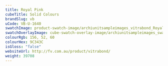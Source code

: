 ```yaml
---
title: Royal Pink
cubeTitle: Solid Colours
brandSlug: vb
uCode: VB-U-1640
swatchImage: product-swatch-image/archiunitsampleimages_vitrabond_Royal_Pink.jpg
swatchOverlayImage: cube-swatch-overlay-image/archiunitsampleimages_swatch-overlay_vitrabond.png
colourRgb: 156, 52, 60
colourHex: 9C343C
isGloss: "false"
websiteUrl: http://fv.com.au/product/vitrabond/
weight: 39708
---
```

